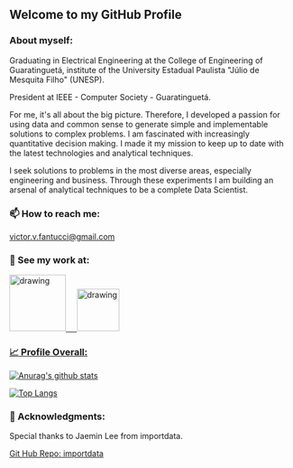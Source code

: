 ## Welcome to my GitHub Profile

### About myself:

Graduating in Electrical Engineering at the College of Engineering of Guaratinguetá, institute of the University Estadual Paulista "Júlio de Mesquita Filho" (UNESP).

President at IEEE - Computer Society - Guaratinguetá.

For me, it's all about the big picture. Therefore, I developed a passion for using data and common sense to generate simple and implementable solutions to complex problems. I am fascinated with increasingly quantitative decision making. I made it my mission to keep up to date with the latest technologies and analytical techniques.

I seek solutions to problems in the most diverse areas, especially engineering and business. Through these experiments I am building an arsenal of analytical techniques to be a complete Data Scientist.

### 📫 How to reach me:

victor.v.fantucci@gmail.com

### 🔭 See my work at:

<a href="https://www.linkedin.com/in/victor-vinci-fantucci-485464187"><img src="https://res.cloudinary.com/importdata/image/upload/v1595012354/linkedin_t9qiwy.png" alt="drawing" width="100"/> &nbsp;&nbsp;&nbsp;&nbsp;<a href="https://www.kaggle.com/victorvincifantucci"><img src="https://res.cloudinary.com/importdata/image/upload/v1595012924/kaggle_ksaktb.png" alt="drawing" width="75"/>
  
### :chart_with_upwards_trend: Profile Overall:

[![Anurag's github stats](https://github-readme-stats.vercel.app/api?username=VictorFantucci)](https://github.com/anuraghazra/github-readme-statsapi?username=VictorFantucci&show_icons=true&theme=synthwave)

[![Top Langs](https://github-readme-stats.vercel.app/api/top-langs/?username=VictorFantucci)](https://github.com/anuraghazra/github-readme-stats)

### 💬 Acknowledgments:
Special thanks to Jaemin Lee from importdata.

[Git Hub Repo: importdata](https://github.com/importdata/importdata)
